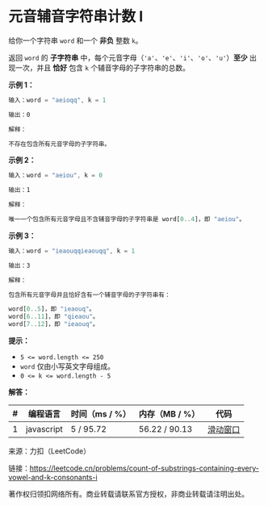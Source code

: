 # 元音辅音字符串计数 I

给你一个字符串 `word` 和一个 **非负** 整数 `k`。

返回 `word` 的 **子字符串** 中，每个元音字母（`'a'`、`'e'`、`'i'`、`'o'`、`'u'`）**至少** 出现一次，并且 **恰好** 包含 `k` 个辅音字母的子字符串的总数。

**示例 1：**

``` javascript
输入：word = "aeioqq", k = 1

输出：0

解释：

不存在包含所有元音字母的子字符串。
```

**示例 2：**

``` javascript
输入：word = "aeiou", k = 0

输出：1

解释：

唯一一个包含所有元音字母且不含辅音字母的子字符串是 word[0..4]，即 "aeiou"。
```

**示例 3：**

``` javascript
输入：word = "ieaouqqieaouqq", k = 1

输出：3

解释：

包含所有元音字母并且恰好含有一个辅音字母的子字符串有：

word[0..5]，即 "ieaouq"。
word[6..11]，即 "qieaou"。
word[7..12]，即 "ieaouq"。
```

**提示：**

- `5 <= word.length <= 250`
- `word` 仅由小写英文字母组成。
- `0 <= k <= word.length - 5`

**解答：**

**#**|**编程语言**|**时间（ms / %）**|**内存（MB / %）**|**代码**
--|--|--|--|--
1|javascript|5 / 95.72|56.22 / 90.13|[滑动窗口](./javascript/ac_v1.js)

来源：力扣（LeetCode）

链接：https://leetcode.cn/problems/count-of-substrings-containing-every-vowel-and-k-consonants-i

著作权归领扣网络所有。商业转载请联系官方授权，非商业转载请注明出处。
